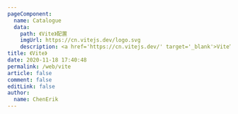 ```yaml
---
pageComponent:
  name: Catalogue
  data:
    path: 《Vite》配置
    imgUrl: https://cn.vitejs.dev/logo.svg
    description: <a href='https://cn.vitejs.dev/' target='_blank'>Vite官网文档</a>的学习笔记，以官方文档为准。
title: 《Vite》
date: 2020-11-18 17:40:48
permalink: /web/vite
article: false
comment: false
editLink: false
author:
  name: ChenErik
---
```

